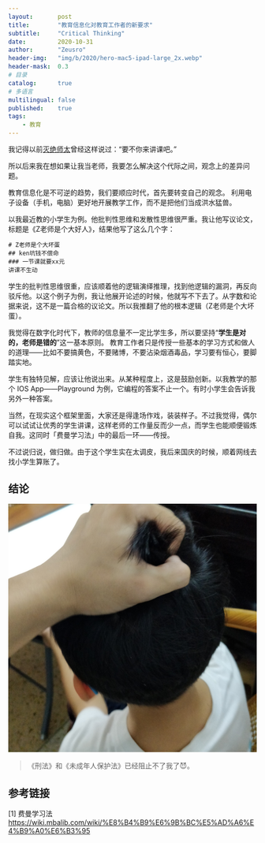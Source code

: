 ```yaml
---
layout:       post
title:        "教育信息化对教育工作者的新要求"
subtitle:     "Critical Thinking"
date:         2020-10-31
author:       "Zeusro"
header-img:   "img/b/2020/hero-mac5-ipad-large_2x.webp"
header-mask:  0.3
# 目录
catalog:      true
# 多语言
multilingual: false
published:    true
tags:
    - 教育
---
```


我记得以前[灭绝师太](https://mp.weixin.qq.com/s/-Mwgw_BRh74uXVMLhHpJQw)曾经这样说过：“要不你来讲课吧。”

所以后来我在想如果让我当老师，我要怎么解决这个代际之间，观念上的差异问题。

教育信息化是不可逆的趋势，我们要顺应时代，首先要转变自己的观念。
利用电子设备（手机，电脑）更好地开展教学工作，而不是把他们当成洪水猛兽。

以我最近教的小学生为例。他批判性思维和发散性思维很严重。我让他写议论文，标题是《Z老师是个大好人》，结果他写了这么几个字：

```txt
# Z老师是个大坏蛋
## ken坑钱不偿命
### 一节课就要xx元
讲课不生动
```

学生的批判性思维很重，应该顺着他的逻辑演绎推理，找到他逻辑的漏洞，再反向驳斥他。以这个例子为例，我让他展开论述的时候，他就写不下去了。从字数和论据来说，这不是一篇合格的议论文。所以我推翻了他的根本逻辑（Z老师是个大坏蛋）。

我觉得在数字化时代下，教师的信息量不一定比学生多，所以要坚持“**学生是对的，老师是错的**”这一基本原则。
教育工作者只是传授一些基本的学习方式和做人的道理——比如不要搞黄色，不要赌博，不要沾染烟酒毒品，学习要有恒心，要脚踏实地。

学生有独特见解，应该让他说出来。从某种程度上，这是鼓励创新。以我教学的那个 IOS App——Playground 为例，它编程的答案不止一个。有时小学生会告诉我另外一种答案。

当然，在现实这个框架里面，大家还是得逢场作戏，装装样子。不过我觉得，偶尔可以试试让优秀的学生讲课，这样老师的工作量反而少一点，而学生也能顺便锻炼自我。这同时「费曼学习法」中的最后一环——传授。

不过说归说，做归做。由于这个学生实在太调皮，我后来国庆的时候，顺着网线去找小学生算账了。

## 结论

![image](/img/in-post/critical-thinking/IMG_20201005_100258.jpg)

> 《刑法》和《未成年人保护法》已经阻止不了我了😈。

## 参考链接

[1]
费曼学习法
https://wiki.mbalib.com/wiki/%E8%B4%B9%E6%9B%BC%E5%AD%A6%E4%B9%A0%E6%B3%95